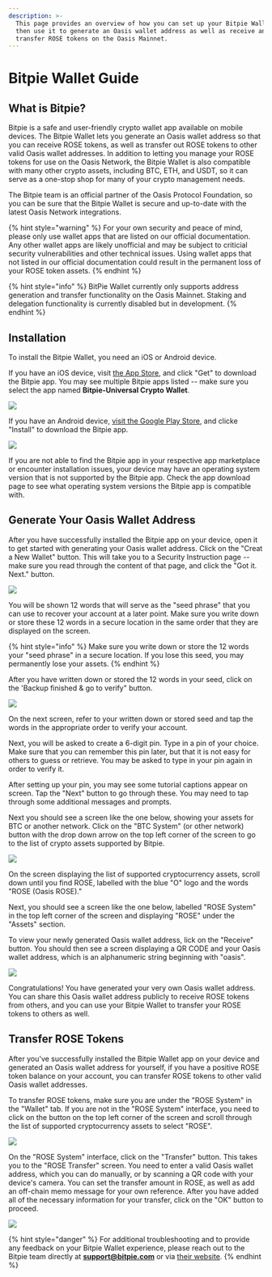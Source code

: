 ```yaml
---
description: >-
  This page provides an overview of how you can set up your Bitpie Wallet and
  then use it to generate an Oasis wallet address as well as receive and
  transfer ROSE tokens on the Oasis Mainnet.
---
```


# Bitpie Wallet Guide

## What is Bitpie?

Bitpie is a safe and user-friendly crypto wallet app available on mobile devices. The Bitpie Wallet lets you generate an Oasis wallet address so that you can receive ROSE tokens, as well as transfer out ROSE tokens to other valid Oasis wallet addresses. In addition to letting you manage your ROSE tokens for use on the Oasis Network, the Bitpie Wallet is also compatible with many other crypto assets, including BTC, ETH, and USDT, so it can serve as a one-stop shop for many of your crypto management needs.   
  
The Bitpie team is an official partner of the Oasis Protocol Foundation, so you can be sure that the Bitpie Wallet is secure and up-to-date with the latest Oasis Network integrations. 

{% hint style="warning" %}
For your own security and peace of mind, please only use wallet apps that are listed on our official documentation. Any other wallet apps are likely unofficial and may be subject to criticial security vulnerabilities and other technical issues. Using wallet apps that not listed in our official documentation could result in the permanent loss of your ROSE token assets. 
{% endhint %}

{% hint style="info" %}
BitPie Wallet currently only supports address generation and transfer functionality on the Oasis Mainnet. Staking and delegation functionality is currently disabled but in development. 
{% endhint %}

## Installation

To install the Bitpie Wallet, you need an iOS or Android device.   
  
If you have an iOS device, visit [the App Store](https://apps.apple.com/us/app/bitpie-universal-crypto-wallet/id1481314229), and click "Get" to download the Bitpie app. You may see multiple Bitpie apps listed -- make sure you select the app named **Bitpie-Universal Crypto Wallet**. 

![](../../../../.gitbook/assets/gqkch2l.png)

If you have an Android device, [visit the Google Play Store](https://play.google.com/store/apps/details?id=com.bitpie), and clicke "Install" to download the Bitpie app.

![](../../../../.gitbook/assets/screenshot_20201119-135919.png)

If you are not able to find the Bitpie app in your respective app marketplace or encounter installation issues, your device may have an operating system version that is not supported by the Bitpie app. Check the app download page to see what operating system versions the Bitpie app is compatible with. 

## Generate Your Oasis Wallet Address

After you have successfully installed the Bitpie app on your device, open it to get started with generating your Oasis wallet address. Click on the "Creat a New Wallet" button. This will take you to a Security Instruction page -- make sure you read through the content of that page, and click the "Got it. Next." button.

![](../../../../.gitbook/assets/screen-shot-2020-11-19-at-11.12.02-am.png)

You will be shown 12 words that will serve as the "seed phrase" that you can use to recover your account at a later point. Make sure you write down or store these 12 words in a secure location in the same order that they are displayed on the screen. 

{% hint style="info" %}
Make sure you write down or store the 12 words your "seed phrase" in a secure location. If you lose this seed, you may permanently lose your assets. 
{% endhint %}

After you have written down or stored the 12 words in your seed, click on the 'Backup finished & go to verify" button. 

![](../../../../.gitbook/assets/screen-shot-2020-11-19-at-12.02.26-pm.png)

On the next screen, refer to your written down or stored seed and tap the words in the appropriate order to verify your account.   
  
Next, you will be asked to create a 6-digit pin. Type in a pin of your choice. Make sure that you can remember this pin later, but that it is not easy for others to guess or retrieve. You may be asked to type in your pin again in order to verify it. 

After setting up your pin, you may see some tutorial captions appear on screen. Tap the "Next" button to go through these. You may need to tap through some additional messages and prompts.  
  
Next you should see a screen like the one below, showing your assets for BTC or another network. Click on the "BTC System" \(or other network\) button with the drop down arrow on the top left corner of the screen to go to the list of crypto assets supported by Bitpie. 

![](../../../../.gitbook/assets/screen-shot-2020-11-19-at-11.15.52-am.png)

On the screen displaying the list of supported cryptocurrency assets, scroll down until you find ROSE, labelled with the blue "O" logo and the words "ROSE \(Oasis ROSE\)."   
  
Next, you should see a screen like the one below, labelled "ROSE System" in the top left corner of the screen and displaying "ROSE" under the "Assets" section.   
  
To view your newly generated Oasis wallet address, lick on the "Receive" button. You should then see a screen displaying a QR CODE and your Oasis wallet address, which is an alphanumeric string beginning with "oasis". 

![](../../../../.gitbook/assets/screen-shot-2020-11-19-at-11.18.22-am.png)

Congratulations! You have generated your very own Oasis wallet address. You can share this Oasis wallet address publicly to receive ROSE tokens from others, and you can use your Bitpie Wallet to transfer your ROSE tokens to others as well. 

## Transfer ROSE Tokens

After you've successfully installed the Bitpie Wallet app on your device and generated an Oasis wallet address for yourself, if you have a positive ROSE token balance on your account, you can transfer ROSE tokens to other valid Oasis wallet addresses.   
  
To transfer ROSE tokens, make sure you are under the "ROSE System" in the "Wallet" tab. If you are not in the "ROSE System" interface, you need to click on the button on the top left corner of the screen and scroll through the list of supported cryptocurrency assets to select "ROSE".

![](../../../../.gitbook/assets/screen-shot-2020-11-19-at-1.07.10-pm.png)

On the "ROSE System" interface, click on the "Transfer" button. This takes you to the "ROSE Transfer" screen. You need to enter a valid Oasis wallet address, which you can do manually, or by scanning a QR code with your device's camera. You can set the transfer amount in ROSE, as well as add an off-chain memo message for your own reference. After you have added all of the necessary information for your transfer, click on the "OK" button to proceed.

![](../../../../.gitbook/assets/screen-shot-2020-11-19-at-1.06.58-pm.png)

{% hint style="danger" %}
For additional troubleshooting and to provide any feedback on your Bitpie Wallet experience, please reach out to the Bitpie team directly at **support@bitpie.com** or via [their website](www.bitpiehk.com).
{% endhint %}



